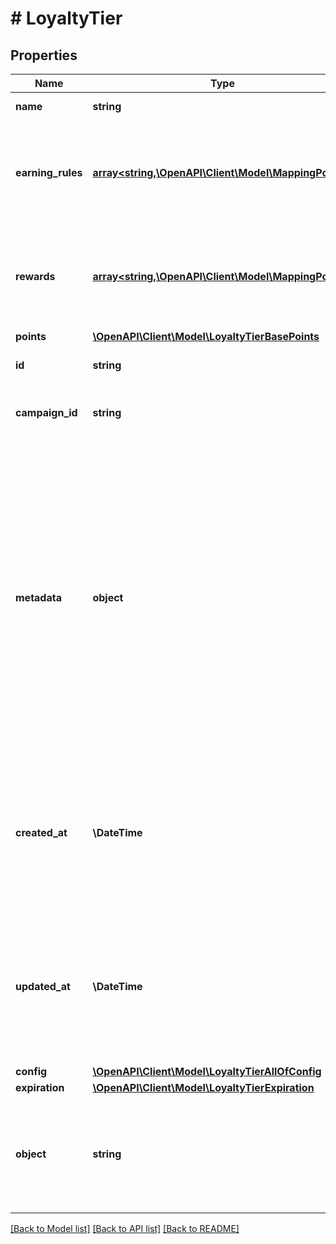 # # LoyaltyTier

## Properties

Name | Type | Description | Notes
------------ | ------------- | ------------- | -------------
**name** | **string** | Loyalty Tier name. | [optional]
**earning_rules** | [**array<string,\OpenAPI\Client\Model\MappingPoints>**](MappingPoints.md) | Contains a list of earning rule IDs and their points mapping for the given earning rule. | [optional]
**rewards** | [**array<string,\OpenAPI\Client\Model\MappingPoints>**](MappingPoints.md) | Contains a list of reward IDs and their points mapping for the given reward. | [optional]
**points** | [**\OpenAPI\Client\Model\LoyaltyTierBasePoints**](LoyaltyTierBasePoints.md) |  | [optional]
**id** | **string** | Unique loyalty tier ID. | [optional]
**campaign_id** | **string** | Unique parent campaign ID. | [optional]
**metadata** | **object** | The metadata object stores all custom attributes assigned to the loyalty tier. A set of key/value pairs that you can attach to a loyalty tier object. It can be useful for storing additional information about the loyalty tier in a structured format. | [optional]
**created_at** | **\DateTime** | Timestamp representing the date and time when the loyalty tier was created. The value is shown in the ISO 8601 format. | [optional]
**updated_at** | **\DateTime** | Timestamp representing the date and time when the loyalty tier was updated. The value is shown in the ISO 8601 format. | [optional]
**config** | [**\OpenAPI\Client\Model\LoyaltyTierAllOfConfig**](LoyaltyTierAllOfConfig.md) |  | [optional]
**expiration** | [**\OpenAPI\Client\Model\LoyaltyTierExpiration**](LoyaltyTierExpiration.md) |  | [optional]
**object** | **string** | The type of the object represented by JSON. This object stores information about the loyalty. | [optional] [default to 'loyalty_tier']

[[Back to Model list]](../../README.md#models) [[Back to API list]](../../README.md#endpoints) [[Back to README]](../../README.md)

